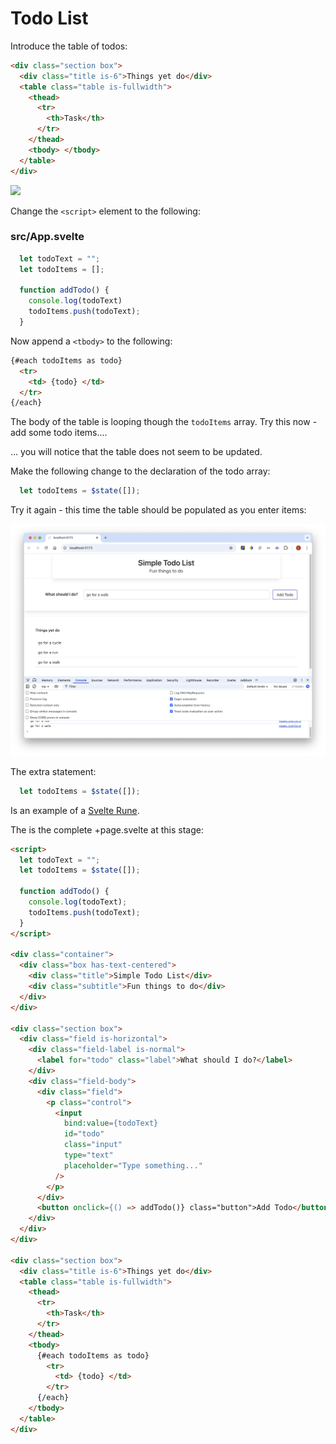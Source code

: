 # Todo List

Introduce the table of todos:

~~~html
<div class="section box">
  <div class="title is-6">Things yet do</div>
  <table class="table is-fullwidth">
    <thead>
      <tr>
        <th>Task</th>
      </tr>
    </thead>
    <tbody> </tbody>
  </table>
</div>
~~~

![](img/11.png)

Change the `<script>` element to the following:

### src/App.svelte

~~~javascript
  let todoText = "";
  let todoItems = [];  

  function addTodo() {
    console.log(todoText)
    todoItems.push(todoText);
  }
~~~

Now append a `<tbody>` to the following:

~~~html
{#each todoItems as todo}
  <tr>
    <td> {todo} </td>
  </tr>
{/each}
~~~

The body of the table is looping though the `todoItems` array. Try this now - add some todo items....

... you will notice that the table does not seem to be updated.

Make the following change to the declaration of the todo array:

~~~javascript
  let todoItems = $state([]);
~~~

Try it again - this time the table should be populated as you enter items:

![](./img/06.png)

The extra statement:

~~~javascript
  let todoItems = $state([]);
~~~

Is an example of a [Svelte Rune](https://svelte.dev/docs/svelte/what-are-runes).

The is the complete +page.svelte at this stage:

~~~html
<script>
  let todoText = "";
  let todoItems = $state([]);

  function addTodo() {
    console.log(todoText);
    todoItems.push(todoText);
  }
</script>

<div class="container">
  <div class="box has-text-centered">
    <div class="title">Simple Todo List</div>
    <div class="subtitle">Fun things to do</div>
  </div>
</div>

<div class="section box">
  <div class="field is-horizontal">
    <div class="field-label is-normal">
      <label for="todo" class="label">What should I do?</label>
    </div>
    <div class="field-body">
      <div class="field">
        <p class="control">
          <input
            bind:value={todoText}
            id="todo"
            class="input"
            type="text"
            placeholder="Type something..."
          />
        </p>
      </div>
      <button onclick={() => addTodo()} class="button">Add Todo</button>
    </div>
  </div>
</div>

<div class="section box">
  <div class="title is-6">Things yet do</div>
  <table class="table is-fullwidth">
    <thead>
      <tr>
        <th>Task</th>
      </tr>
    </thead>
    <tbody>
      {#each todoItems as todo}
        <tr>
          <td> {todo} </td>
        </tr>
      {/each}
    </tbody>
  </table>
</div>
~~~



